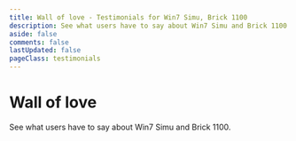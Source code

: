```yaml
---
title: Wall of love - Testimonials for Win7 Simu, Brick 1100
description: See what users have to say about Win7 Simu and Brick 1100. Share your love for retro apps too!
aside: false
comments: false
lastUpdated: false
pageClass: testimonials
---
```


<script setup lang="ts">
import UserQuote from '@components/misc/UserQuote.vue';
import { data as quotes } from './.content/quotes.data';
</script>

<h1 :class="$style.title">Wall of love</h1>
<p :class="$style.caption">See what users have to say about Win7 Simu and Brick 1100.</p>

<div :class="$style.quotes">
    <UserQuote v-for="quote in quotes" :quote="quote" showDate />
</div>

<style module>
.title {
    text-align: center;
    margin-bottom: 1rem;
}

p.caption {
    text-align: center;
    margin: 0 0 3rem;
}

.quotes {
    display: grid;
    gap: 1.5rem;
}

@media (min-width: 480px) {
    .quotes {
        grid-template-columns: repeat(auto-fill, minmax(350px, 1fr));
    }
}
</style>

<style>
.testimonials .VPDoc:not(.has-sidebar) .content {
    max-width: unset;
}
</style>
